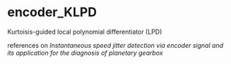 # encoder_KLPD
 Kurtoisis-guided local polynomial differentiator (LPD)

references on *Instantaneous speed jitter detection via encoder signal and its*
*application for the diagnosis of planetary gearbox*